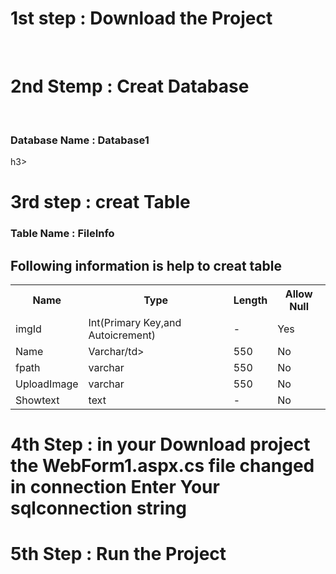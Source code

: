 <h1>1st step : Download the Project </h1><br>
<h1>2nd Stemp : Creat Database  </h1><br>
<h3>Database Name : Database1</h3>h3>
<h1>3rd step : creat Table </h1>
<h3>Table Name : FileInfo<h3>
  <h2>Following information is help to creat table  </h2>
<table>
  <tr>
    <th>Name</th>
    <th>Type</th>
    <th>Length</th>
    <th>Allow Null</th>
  </tr>
  <tr><td>imgId</td>
  <td>Int(Primary Key,and Autoicrement)</td>
   <td>- </td>
    <td>Yes</td>
  </tr>
  <tr>
    <td>Name</td>
    <td>Varchar/td>
      <td>550</td>
    <td>No</td>
  </tr>
  <tr>
    <td>fpath</td>
    <td>varchar</td>
    <td>550</td>
    <td>No</td>
  </tr>
  <tr>
    <td>UploadImage</td>
    <td>varchar</td>
    <td>550</td>
    <td>No</td>
  </tr>
  <tr>
    <td>Showtext</td>
    <td>text</td>
    <td>-</td>
    <td>No</td>
  </tr>
</table>
<h1>4th Step : in your Download project the WebForm1.aspx.cs file changed in connection Enter Your sqlconnection string </h1>
<h1>5th Step : Run the Project</h1>
